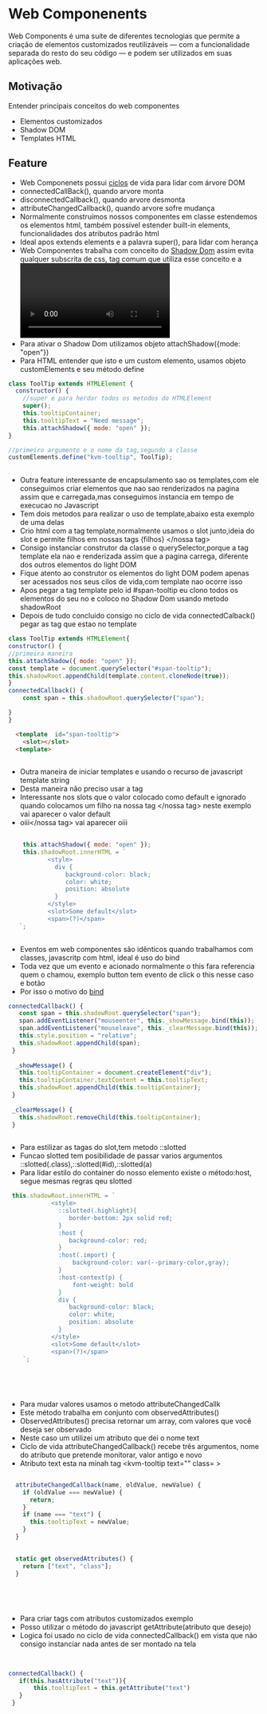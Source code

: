 # Web Componenents
Web Components é uma suíte de diferentes tecnologias que permite a 
criação de elementos customizados reutilizáveis — com a 
funcionalidade separada do resto do seu código — e podem ser utilizados em suas aplicações web.


##  Motivação
Entender principais conceitos do web componentes </br>
- Elementos customizados
- Shadow DOM
- Templates HTML

## Feature
- Web Componenets possui [ciclos](https://developer.mozilla.org/pt-BR/docs/Web/Web_Components/Using_custom_elements) de vida para lidar com árvore DOM
- connectedCallBack(), quando arvore monta
- disconnectedCallback(), quando arvore desmonta
- attributeChangedCallback(), quando arvore sofre mudança
- Normalmente construímos nossos componentes em classe estendemos os elementos html, também possível estender built-in elements, funcionalidades dos atributos padrão html
- Ideal apos extends elements e a palavra super(), para lidar com herança
- Web Componentes trabalha com conceito do [Shadow Dom](https://www.treinaweb.com.br/blog/o-que-e-dom-virtual-dom-e-shadow-dom) assim evita qualquer subscrita de css, tag  comum que utiliza esse conceito e a <video>
- Para ativar o Shadow Dom utilizamos objeto  attachShadow({mode: "open"})  
- Para HTML entender que isto e um custom elemento, usamos objeto customElements e seu método define
 
``` js 
class ToolTip extends HTMLElement {
  constructor() {
    //super e para herdar todos os metodos do HTMLElement
    super();
    this.tooltipContainer;
    this.tooltipText = "Need message";
    this.attachShadow({ mode: "open" });
}

//primeiro argumento e o nome da tag,segundo a classe
customElements.define("kvm-tooltip", ToolTip);
 
```
  
  
 - Outra feature interessante de encapsulamento sao os templates,com ele conseguimos criar elementos que nao sao renderizados na pagina  assim que e carregada,mas conseguimos instancia em tempo de execucao no Javascript
 - Tem dois metodos para realizar o uso de template,abaixo esta exemplo de uma delas
 - Crio html com a tag template,normalmente usamos o slot junto,ideia do slot e permite filhos em nossas tags <nossa tag> {filhos} </nossa tag>
 - Consigo instanciar  construtor da classe o querySelector,porque a tag template ela nao e renderizada assim que a pagina carrega, diferente dos outros elementos do light DOM
 - Fique atento ao construtor os elementos do light DOM podem apenas ser acessados nos seus cilos de vida,com template nao ocorre isso
 - Apos pegar a tag template pelo id #span-tooltip eu clono todos os elementos do seu no e coloco no Shadow Dom usando metodo shadowRoot
 - Depois de tudo concluido consigo no ciclo de vida connectedCalback() pegar as tag que estao no template
  
  ```js
class ToolTip extends HTMLElement{  
  constructor() {
  //primeira maneira
  this.attachShadow({ mode: "open" });
  const template = document.querySelector("#span-tooltip");
  this.shadowRoot.appendChild(template.content.cloneNode(true));
  }
  connectedCallback() {
      const span = this.shadowRoot.querySelector("span");
  
  }
}
```
  
``` html
  <template  id="span-tooltip">
    <slot></slot>  
  <template>
  
```
  
  
 - Outra maneira de iniciar templates e usando o recurso de javascript template string
 - Desta maneira não preciso usar a tag <template> </template>   
 - Interessante nos slots que o valor colocado como default e ignorado quando colocamos um filho na nossa tag  <nossa tag></nossa tag> neste exemplo vai aparecer o valor default
 - <nossta tag>oiii</nossa tag> vai aparecer oiii
    
    
    
 ```js
    
     this.attachShadow({ mode: "open" });
     this.shadowRoot.innerHTML = `
            <style>
              div {
                 background-color: black;
                 color: white;
                 position: absolute
              }
            </style>
            <slot>Some default</slot>
            <span>(?)</span>
    `;
      
```    
  
  
  
- Eventos em web componentes são idênticos quando trabalhamos com classes, javascritp com html, ideal é uso do bind 
- Toda vez que um evento e acionado normalmente o this fara referencia quem o chamou, exemplo button tem evento de click o this nesse caso e  botão
- Por isso o motivo do [bind](https://academind.com/tutorials/this-keyword-function-references)
    
    
    
 ```js
 connectedCallback() { 
    const span = this.shadowRoot.querySelector("span");
    span.addEventListener("mouseenter", this._showMessage.bind(this));
    span.addEventListener("mouseleave", this._clearMessage.bind(this));
    this.style.position = "relative";
    this.shadowRoot.appendChild(span);
  } 
  
   _showMessage() {
    this.tooltipContainer = document.createElement("div");
    this.tooltipContainer.textContent = this.tooltipText;
    this.shadowRoot.appendChild(this.tooltipContainer);
  }
  
  _clearMessage() {
    this.shadowRoot.removeChild(this.tooltipContainer);
  }
    
```    
    
    
- Para estilizar as tagas do slot,tem metodo ::slotted   
- Funcao slotted tem posibilidade de passar varios argumentos  ::slotted(.class),::slotted(#id),::slotted(a)
- Para lidar estilo do container do nosso elemento existe o método:host, segue mesmas regras qeu slotted     
  
   
   
   
``` js
 this.shadowRoot.innerHTML = `
            <style>
              ::slotted(.highlight){
                 border-bottom: 2px solid red;
              }
              :host {
                 background-color: red;
              }
              :host(.import) {
                  background-color: var(--primary-color,gray);
              }
              :host-context(p) {
                  font-weight: bold
              }
              div {
                 background-color: black;
                 color: white;
                 position: absolute
              }
            </style>
            <slot>Some default</slot>
            <span>(?)</span>
    `;
   
   
   
   
```   
   
  
- Para mudar valores usamos o metodo attributeChangedCallk 
- Este método trabalha em conjunto com observedAttributes()
- ObservedAttributes() precisa retornar um array, com valores que você deseja ser observado
- Neste caso um utilizei um atributo que dei o nome text
- Ciclo de vida attributeChangedCallback() recebe três argumentos, nome do atributo que pretende monitorar, valor antigo e novo
- Atributo text esta na minah tag <kvm-tooltip text="" class=  ></kvm-tooltip>
   
``` js

  attributeChangedCallback(name, oldValue, newValue) {
    if (oldValue === newValue) {
      return;
    }
    if (name === "text") {
      this.tooltipText = newValue;
    }
  }

 
  static get observedAttributes() {
    return ["text", "class"];
  }
   
   
   
   
```   
 
   
   
- Para criar tags com atributos customizados exemplo <minha tag text>
- Posso utilizar o método do javascript getAttribute(atributo que desejo)
- Logica foi usado no ciclo de vida connectedCallback() em vista que não consigo instanciar nada antes de ser montado na tela
   
   
   
   
``` js
   
   
connectedCallback() {
   if(this.hasAttribute("text")){
       this.tooltipText = this.getAttribute("text")
   }  
 }   
   
   
```   
   
   
   
   
